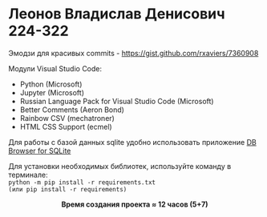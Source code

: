 # Леонов Владислав Денисович 224-322    

Эмодзи для красивых commits - https://gist.github.com/rxaviers/7360908

Модули Visual Studio Code:
- Python (Microsoft)
- Jupyter (Microsoft)
- Russian Language Pack for Visual Studio Code (Microsoft)
- Better Comments (Aeron Bond)
- Rainbow CSV (mechatroner)
- HTML CSS Support (ecmel)


Для работы с базой данных sqlite удобно использовать приложение [DB Browser for SQLite](https://sqlitebrowser.org/dl/)  

Для установки необходимых библиотек, используйте команду в терминале:     
``` python -m pip install -r requirements.txt ```    
``` (или pip install -r requirements) ```  

**<p align="center">Время создания проекта ≈ 12 часов (5+7)</p>**
